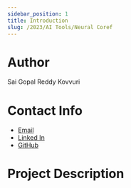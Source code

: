 ```yaml
---
sidebar_position: 1
title: Introduction
slug: /2023/AI Tools/Neural Coref
---
```



# Author
Sai Gopal Reddy Kovvuri

# Contact Info
- [Email](mailto:ksgr5566@gmail.com)
- [Linked In](https://www.linkedin.com/in/sai-gopal-reddy-kovvuri-962016224/)
- [GitHub](https://github.com/ksgr5566)

# Project Description